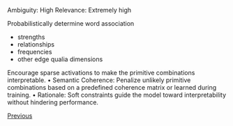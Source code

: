 Ambiguity: High
Relevance: Extremely high

Probabilistically determine word association
- strengths
- relationships
- frequencies
- other edge qualia dimensions

Encourage sparse activations to make the primitive combinations interpretable.
	• Semantic Coherence: Penalize unlikely primitive combinations based on a predefined coherence matrix or learned during training.
	• Rationale: Soft constraints guide the model toward interpretability without hindering performance.

[Previous](Ontology-Edge-Representation)